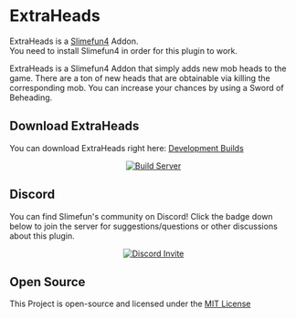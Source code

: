# ExtraHeads
ExtraHeads is a [Slimefun4](https://github.com/Slimefun/Slimefun4/) Addon.<br>
You need to install Slimefun4 in order for this plugin to work.

ExtraHeads is a Slimefun4 Addon that simply adds new mob heads to the game.
There are a ton of new heads that are obtainable via killing the corresponding mob.
You can increase your chances by using a Sword of Beheading.

## Download ExtraHeads
You can download ExtraHeads right here: [Development Builds](https://thebusybiscuit.github.io/builds/TheBusyBiscuit/ExtraHeads/master/)

<p align="center">
  <a href="https://thebusybiscuit.github.io/builds/TheBusyBiscuit/ExtraHeads/master/">
    <img src="https://thebusybiscuit.github.io/builds/TheBusyBiscuit/ExtraHeads/master/badge.svg" alt="Build Server"/>
  </a>
</p>

## Discord
You can find Slimefun's community on Discord!
Click the badge down below to join the server for suggestions/questions or other discussions about this plugin.
<p align="center">
  <a href="https://discord.gg/slimefun">
    <img src="https://img.shields.io/discord/565557184348422174?color=7289DA&label=Discord&style=for-the-badge" alt="Discord Invite"/>
  </a>
</p>

## Open Source
This Project is open-source and licensed under the [MIT License](https://github.com/TheBusyBiscuit/ExtraHeads/blob/master/LICENSE)
